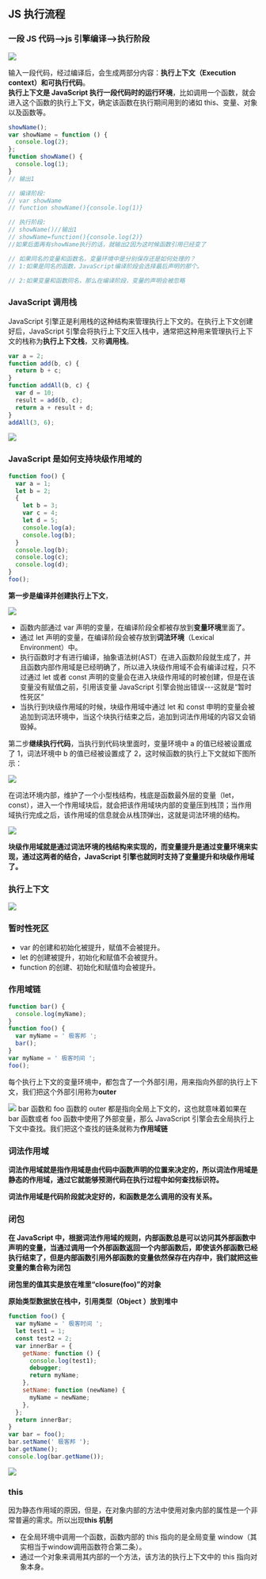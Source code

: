 ## JS 执行流程

### 一段 JS 代码-->js 引擎编译-->执行阶段

![](../../Images/浏览器/JavaScript执行流程细化图.png)

输入一段代码，经过编译后，会生成两部分内容：**执行上下文（Execution context）**和**可执行代码**。  
**执行上下文是 JavaScript 执行一段代码时的运行环境**，比如调用一个函数，就会进入这个函数的执行上下文，确定该函数在执行期间用到的诸如 this、变量、对象以及函数等。

```js
showName();
var showName = function () {
  console.log(2);
};
function showName() {
  console.log(1);
}
// 输出1

// 编译阶段:
// var showName
// function showName(){console.log(1)}

// 执行阶段:
// showName()//输出1
// showName=function(){console.log(2)}
//如果后面再有showName执行的话，就输出2因为这时候函数引用已经变了

// 如果同名的变量和函数名，变量环境中是分别保存还是如何处理的？
// 1:如果是同名的函数，JavaScript编译阶段会选择最后声明的那个。

// 2:如果变量和函数同名，那么在编译阶段，变量的声明会被忽略
```

### JavaScript 调用栈

JavaScript 引擎正是利用栈的这种结构来管理执行上下文的。在执行上下文创建好后，JavaScript 引擎会将执行上下文压入栈中，通常把这种用来管理执行上下文的栈称为**执行上下文栈**，又称**调用栈**。

```js
var a = 2;
function add(b, c) {
  return b + c;
}
function addAll(b, c) {
  var d = 10;
  result = add(b, c);
  return a + result + d;
}
addAll(3, 6);
```

![](../../Images/浏览器/js调用栈.png)

### JavaScript 是如何支持块级作用域的

```js
function foo() {
  var a = 1;
  let b = 2;
  {
    let b = 3;
    var c = 4;
    let d = 5;
    console.log(a);
    console.log(b);
  }
  console.log(b);
  console.log(c);
  console.log(d);
}
foo();
```

**第一步是编译并创建执行上下文**，

![](../../Images/浏览器/刚执行时foo函数的执行上下文.png)

- 函数内部通过 var 声明的变量，在编译阶段全都被存放到**变量环境**里面了。
- 通过 let 声明的变量，在编译阶段会被存放到**词法环境**（Lexical Environment）中。
- 执行函数时才有进行编译，抽象语法树(AST）在进入函数阶段就生成了，并且函数内部作用域是已经明确了，所以进入块级作用域不会有编译过程，只不过通过 let 或者 const 声明的变量会在进入块级作用域的时被创建，但是在该变量没有赋值之前，引用该变量 JavaScript 引擎会抛出错误---这就是“暂时性死区”
- 当执行到块级作用域的时候，块级作用域中通过 let 和 const 申明的变量会被追加到词法环境中，当这个块执行结束之后，追加到词法作用域的内容又会销毁掉。

第二步**继续执行代码**，当执行到代码块里面时，变量环境中 a 的值已经被设置成了 1，词法环境中 b 的值已经被设置成了 2，这时候函数的执行上下文就如下图所示：

![](../../Images/浏览器/执行foo函数内部作用域块时的执行上下文.png)

在词法环境内部，维护了一个小型栈结构，栈底是函数最外层的变量（let，const），进入一个作用域块后，就会把该作用域块内部的变量压到栈顶；当作用域执行完成之后，该作用域的信息就会从栈顶弹出，这就是词法环境的结构。

![](../../Images/浏览器/变量查找过程.png)

**块级作用域就是通过词法环境的栈结构来实现的，而变量提升是通过变量环境来实现，通过这两者的结合，JavaScript 引擎也就同时支持了变量提升和块级作用域了。**

### 执行上下文
![](../../Images/浏览器/执行上下文.png)

### 暂时性死区

- var 的创建和初始化被提升，赋值不会被提升。
- let 的创建被提升，初始化和赋值不会被提升。
- function 的创建、初始化和赋值均会被提升。

### 作用域链

```js
function bar() {
  console.log(myName);
}
function foo() {
  var myName = ' 极客邦 ';
  bar();
}
var myName = ' 极客时间 ';
foo();
```

每个执行上下文的变量环境中，都包含了一个外部引用，用来指向外部的执行上下文，我们把这个外部引用称为**outer**

![](../../Images/浏览器/带有外部引用的调用栈示意图.png)
bar 函数和 foo 函数的 outer 都是指向全局上下文的，这也就意味着如果在 bar 函数或者 foo 函数中使用了外部变量，那么 JavaScript 引擎会去全局执行上下文中查找。我们把这个查找的链条就称为**作用域链**

### 词法作用域

**词法作用域就是指作用域是由代码中函数声明的位置来决定的，所以词法作用域是静态的作用域，通过它就能够预测代码在执行过程中如何查找标识符。**

**词法作用域是代码阶段就决定好的，和函数是怎么调用的没有关系。**

### 闭包

**在 JavaScript 中，根据词法作用域的规则，内部函数总是可以访问其外部函数中声明的变量，当通过调用一个外部函数返回一个内部函数后，即使该外部函数已经执行结束了，但是内部函数引用外部函数的变量依然保存在内存中，我们就把这些变量的集合称为闭包**

**闭包里的值其实是放在堆里“closure(foo)”的对象**

**原始类型数据放在栈中，引用类型（Object ）放到堆中**

```js
function foo() {
  var myName = ' 极客时间 ';
  let test1 = 1;
  const test2 = 2;
  var innerBar = {
    getName: function () {
      console.log(test1);
      debugger;
      return myName;
    },
    setName: function (newName) {
      myName = newName;
    },
  };
  return innerBar;
}
var bar = foo();
bar.setName(' 极客邦 ');
bar.getName();
console.log(bar.getName());
```

![](../../Images/浏览器/闭包.png)


### this
因为静态作用域的原因，但是，在对象内部的方法中使用对象内部的属性是一个非常普遍的需求。所以出现**this 机制**

+ 在全局环境中调用一个函数，函数内部的 this 指向的是全局变量 window（其实相当于window调用函数符合第二条）。
+ 通过一个对象来调用其内部的一个方法，该方法的执行上下文中的 this 指向对象本身。